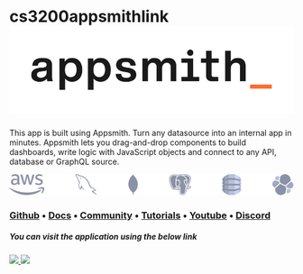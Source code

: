 # cs3200appsmithlink![](https://raw.githubusercontent.com/appsmithorg/appsmith/release/static/appsmith_logo_primary.png)

This app is built using Appsmith. Turn any datasource into an internal app in minutes. Appsmith lets you drag-and-drop components to build dashboards, write logic with JavaScript objects and connect to any API, database or GraphQL source.

![](https://raw.githubusercontent.com/appsmithorg/appsmith/release/static/images/integrations.png)

### [Github](https://github.com/appsmithorg/appsmith) • [Docs](https://docs.appsmith.com/?utm_source=github&utm_medium=social&utm_content=appsmith_docs&utm_campaign=null&utm_term=appsmith_docs) • [Community](https://community.appsmith.com/) • [Tutorials](https://github.com/appsmithorg/appsmith/tree/update/readme#tutorials) • [Youtube](https://www.youtube.com/appsmith) • [Discord](https://discord.gg/rBTTVJp)

##### You can visit the application using the below link

###### [![](https://assets.appsmith.com/git-sync/Buttons.svg) ]([https://app.appsmith.com/applications/656ba4dd427200263975dd2f/pages/656ba4dd427200263975dd32](https://app.appsmith.com/app/studygroupmain/virtual-study-group-organizer-656fcb2171fd044a950e13a8?branch=main)) [![](https://assets.appsmith.com/git-sync/Buttons2.svg)](https://app.appsmith.com/applications/656ba4dd427200263975dd2f/pages/656ba4dd427200263975dd32/edit)
